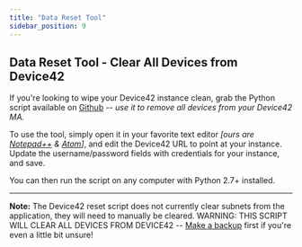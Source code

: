 ```yaml
---
title: "Data Reset Tool"
sidebar_position: 9
---
```


## Data Reset Tool - Clear All Devices from Device42

If you're looking to wipe your Device42 instance clean, grab the Python script available on [Github](https://www.Github.com/Device42) -- _use it to remove all devices from your Device42 MA._

To use the tool, simply open it in your favorite text editor _\[ours are [Notepad++](https://notepad-plus-plus.org/) & [Atom](https://www.Atom.io)\]_, and edit the Device42 URL to point at your instance. Update the username/password fields with credentials for your instance, and save.

You can then run the script on any computer with Python 2.7+ installed.

* * *

**Note:** The Device42 reset script does not currently clear subnets from the application, they will need to manually be cleared. WARNING: THIS SCRIPT WILL CLEAR ALL DEVICES FROM DEVICE42 -- [Make a backup](appliance_manager/setting-up-backup-device42-appliance-manager) first if you're even a little bit unsure!